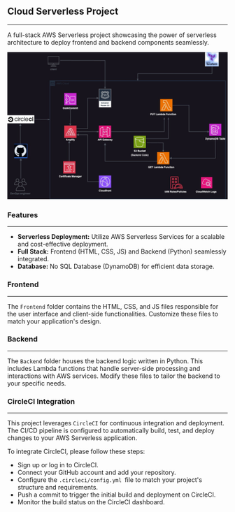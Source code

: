 ## Cloud Serverless Project
---

A full-stack AWS Serverless project showcasing the power of serverless architecture to deploy frontend and backend components seamlessly.

![AWS Infrastructure Diagram](assets/Serverless.jpg)

### Features
---

- **Serverless Deployment:** Utilize AWS Serverless Services for a scalable and cost-effective deployment.
- **Full Stack:** Frontend (HTML, CSS, JS) and Backend (Python) seamlessly integrated.
- **Database:** No SQL Database (DynamoDB) for efficient data storage.

### Frontend
---

The `Frontend` folder contains the HTML, CSS, and JS files responsible for the user interface and client-side functionalities. Customize these files to match your application's design.

### Backend
---

The `Backend` folder houses the backend logic written in Python. This includes Lambda functions that handle server-side processing and interactions with AWS services. Modify these files to tailor the backend to your specific needs.

### CircleCI Integration
---
This project leverages `CircleCI` for continuous integration and deployment. The CI/CD pipeline is configured to automatically build, test, and deploy changes to your AWS Serverless application. 

To integrate CircleCI, please follow these steps:

- Sign up or log in to CircleCI.
- Connect your GitHub account and add your repository.
- Configure the `.circleci/config.yml `file to match your project's structure and requirements.
- Push a commit to trigger the initial build and deployment on CircleCI.
- Monitor the build status on the CircleCI dashboard.



